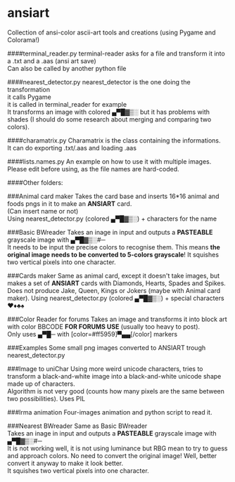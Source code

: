 # ansiart
Collection of ansi-color ascii-art tools and creations
(using Pygame and Colorama!)

####terminal_reader.py
terminal-reader asks for a file and transform it into
a .txt and a .aas (ansi art save)  
Can also be called by another python file

####nearest_detector.py
nearest_detector is the one doing the transformation  
it calls Pygame  
it is called in terminal_reader for example  
It transforms an image with colored ▄▀█▓▒░ but it has problems with shades (I should do some research about merging and comparing two colors).  

####charamatrix.py
Charamatrix is the class containing the informations.  
It can do exporting .txt/.aas and loading .aas

####lists.names.py
An example on how to use it with multiple images.  
Please edit before using, as the file names are hard-coded.  

####Other folders:

###Animal card maker
Takes the card base and inserts 16*16 animal and foods pngs in it to make an **ANSIART** card.  
(Can insert name or not)  
Using nearest_detector.py  (colored ▄▀█▓▒░) + characters for the name

###Basic BWreader
Takes an inage in input and outputs a **PASTEABLE** grayscale image with ▄▀█▓▒░#─  
It needs to be input the precise colors to recognise them. This means **the original image needs to be converted to 5-colors grayscale**!
It squishes two vertical pixels into one character.  

###Cards maker
Same as animal card, except it doesn't take images, but makes a set of **ANSIART** cards with Diamonds, Hearts, Spades and Spikes.  
Does not produce Jake, Queen, Kings or Jokers (maybe with Animal card maker).
Using nearest_detector.py  (colored ▄▀█▓▒░) + special characters ♥♦♣♠

###Color Reader for forums
Takes an image and transforms it into block art with color BBCODE **FOR FORUMS USE** (usually too heavy to post).  
Only uses ▄▀█─ with [color=#ff5959]▀▄▄[/color] markers

###Examples
Some small png images converted to ANSIART trough nearest_detector.py 

###Image to uniChar
Using more weird unicode characters, tries to transform a black-and-white image into a black-and-white unicode shape made up of characters.  
Algorithm is not very good (counts how many pixels are the same between two possibilities).
Uses PIL  

###Irma animation
Four-images animation and python script to read it.

###Nearest BWreader
Same as Basic BWreader  
Takes an inage in input and outputs a **PASTEABLE** grayscale image with ▄▀█▓▒░#─  
It is not working well, it is not using luminance but RBG mean to try to guess and approach colors. No need to convert the original image! Well, better convert it anyway to make it look better.  
It squishes two vertical pixels into one character.  
